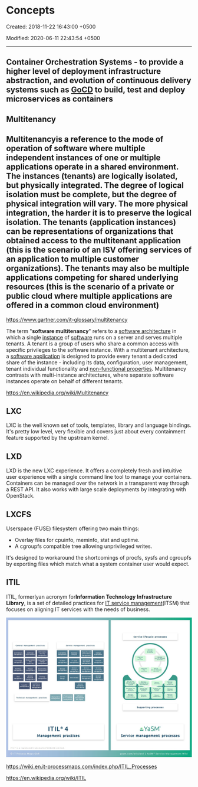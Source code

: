 # Concepts

Created: 2018-11-22 16:43:00 +0500

Modified: 2020-06-11 22:43:54 +0500

---

## Container Orchestration Systems - to provide a higher level of deployment infrastructure abstraction, and evolution of continuous delivery systems such as [GoCD](https://www.gocd.org/kubernetes/?gclid=EAIaIQobChMIwu-o1_3E2gIVjcVkCh3XUAkoEAAYASAAEgJPQ_D_BwE) to build, test and deploy microservices as containers

## Multitenancy

## Multitenancyis a reference to the mode of operation of software where multiple independent instances of one or multiple applications operate in a shared environment. The instances (tenants) are logically isolated, but physically integrated. The degree of logical isolation must be complete, but the degree of physical integration will vary. The more physical integration, the harder it is to preserve the logical isolation. The tenants (application instances) can be representations of organizations that obtained access to the multitenant application (this is the scenario of an ISV offering services of an application to multiple customer organizations). The tenants may also be multiple applications competing for shared underlying resources (this is the scenario of a private or public cloud where multiple applications are offered in a common cloud environment)

<https://www.gartner.com/it-glossary/multitenancy>

The term "**software multitenancy**" refers to a [software architecture](https://en.wikipedia.org/wiki/Software_architecture) in which a single [instance](https://en.wikipedia.org/wiki/Instance_(computer_science)) of [software](https://en.wikipedia.org/wiki/Computer_software) runs on a server and serves multiple tenants. A tenant is a group of users who share a common access with specific privileges to the software instance. With a multitenant architecture, a [software application](https://en.wikipedia.org/wiki/Application_software) is designed to provide every tenant a dedicated share of the instance - including its data, configuration, user management, tenant individual functionality and [non-functional properties](https://en.wikipedia.org/wiki/Non-functional_requirement). Multitenancy contrasts with multi-instance architectures, where separate software instances operate on behalf of different tenants.

<https://en.wikipedia.org/wiki/Multitenancy>

## LXC

LXC is the well known set of tools, templates, library and language bindings. It's pretty low level, very flexible and covers just about every containment feature supported by the upstream kernel.

## LXD

LXD is the new LXC experience. It offers a completely fresh and intuitive user experience with a single command line tool to manage your containers. Containers can be managed over the network in a transparent way through a REST API. It also works with large scale deployments by integrating with OpenStack.

## LXCFS

Userspace (FUSE) filesystem offering two main things:

- Overlay files for cpuinfo, meminfo, stat and uptime.
- A cgroupfs compatible tree allowing unprivileged writes.

It's designed to workaround the shortcomings of procfs, sysfs and cgroupfs by exporting files which match what a system container user would expect.

## ITIL

ITIL, formerlyan acronym for**Information Technology Infrastructure Library**, is a set of detailed practices for [IT service management](https://en.wikipedia.org/wiki/IT_service_management)(ITSM) that focuses on aligning IT services with the needs of business.

![image](../../media/DevOps-DevOps-Concepts-image1.jpg)

<https://wiki.en.it-processmaps.com/index.php/ITIL_Processes>

<https://en.wikipedia.org/wiki/ITIL>
